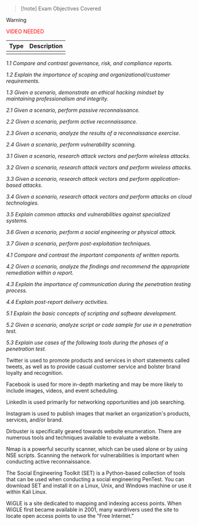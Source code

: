> [!note] Exam Objectives Covered
> 
> 

> [!warning] 

<font style="color: red">VIDEO NEEDED</font>

| **Type** | **Description** |
| :------: | --------------- |
|          |                 |
*1.1 Compare and contrast governance, risk, and compliance reports.*

*1.2 Explain the importance of scoping and organizational/customer requirements.*

*1.3 Given a scenario, demonstrate an ethical hacking mindset by maintaining professionalism and integrity.*

*2.1 Given a scenario, perform passive reconnaissance.*

*2.2 Given a scenario, perform active reconnaissance.*

*2.3 Given a scenario, analyze the results of a reconnaissance exercise.*

*2.4 Given a scenario, perform vulnerability scanning.*

*3.1 Given a scenario, research attack vectors and perform wireless attacks.*

*3.2 Given a scenario, research attack vectors and perform wireless attacks.*

*3.3 Given a scenario, research attack vectors and perform application-based attacks.*

*3.4 Given a scenario, research attack vectors and perform attacks on cloud technologies.*

*3.5 Explain common attacks and vulnerabilities against specialized systems.*

*3.6 Given a scenario, perform a social engineering or physical attack.*

*3.7 Given a scenario, perform post-exploitation techniques.*

*4.1 Compare and contrast the important components of written reports.*

*4.2 Given a scenario, analyze the findings and recommend the appropriate remediation within a report.*

*4.3 Explain the importance of communication during the penetration testing process.*

*4.4 Explain post-report delivery activities.*

*5.1 Explain the basic concepts of scripting and software development.*

*5.2 Given a scenario, analyze script or code sample for use in a penetration test.*

*5.3 Explain use cases of the following tools during the phases of a penetration test.*



















Twitter is used to promote products and services in short statements called tweets, as well as to provide casual customer service and bolster brand loyalty and recognition.


Facebook is used for more in-depth marketing and may be more likely to include images, videos, and event scheduling.

  
LinkedIn is used primarily for networking opportunities and job searching.

  
Instagram is used to publish images that market an organization's products, services, and/or brand.


Dirbuster is specifically geared towards website enumeration. There are numerous tools and techniques available to evaluate a website.

Nmap is a powerful security scanner, which can be used alone or by using NSE scripts. Scanning the network for vulnerabilities is important when conducting active reconnaissance.

The Social Engineering Toolkit (SET) is a Python-based collection of tools that can be used when conducting a social engineering PenTest. You can download SET and install it on a Linux, Unix, and Windows machine or use it within Kali Linux.

WiGLE is a site dedicated to mapping and indexing access points. When WiGLE first became available in 2001, many wardrivers used the site to locate open access points to use the "Free Internet."